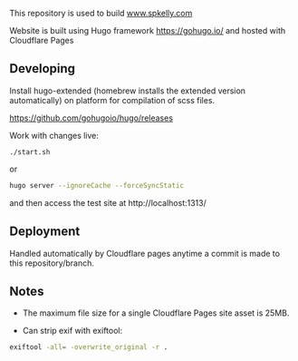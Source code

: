 This repository is used to build www.spkelly.com

Website is built using Hugo framework https://gohugo.io/ and hosted with Cloudflare Pages

## Developing

Install hugo-extended (homebrew installs the extended version automatically) on platform for compilation of scss files.

https://github.com/gohugoio/hugo/releases

Work with changes live:

```
./start.sh
```
or
```bash
hugo server --ignoreCache --forceSyncStatic
```

and then access the test site at http://localhost:1313/

## Deployment

Handled automatically by Cloudflare pages anytime a commit is made to this repository/branch.

## Notes
- The maximum file size for a single Cloudflare Pages site asset is 25MB.

- Can strip exif with exiftool:
```bash
exiftool -all= -overwrite_original -r .
```
